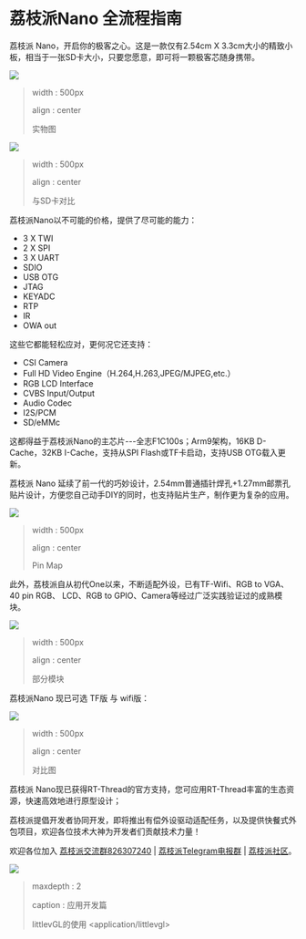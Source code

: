 荔枝派Nano 全流程指南
=====================

荔枝派 Nano，开启你的极客之心。这是一款仅有2.54cm X
3.3cm大小的精致小板，相当于一张SD卡大小，只要您愿意，即可将一颗极客芯随身携带。

![](https://fdvad021asfd8q.oss-cn-hangzhou.aliyuncs.com/migrate/DSC_0455.png)

> width
> :   500px
>
> align
> :   center
>
> 实物图

![](https://fdvad021asfd8q.oss-cn-hangzhou.aliyuncs.com/migrate/DSC_0459-min%20(1).JPG)

> width
> :   500px
>
> align
> :   center
>
> 与SD卡对比

荔枝派Nano以不可能的价格，提供了尽可能的能力：

-   3 X TWI
-   2 X SPI
-   3 X UART
-   SDIO
-   USB OTG
-   JTAG
-   KEYADC
-   RTP
-   IR
-   OWA out

这些它都能轻松应对，更何况它还支持：

-   CSI Camera
-   Full HD Video Engine（H.264,H.263,JPEG/MJPEG,etc.）
-   RGB LCD Interface
-   CVBS Input/Output
-   Audio Codec
-   I2S/PCM
-   SD/eMMc

这都得益于荔枝派Nano的主芯片---全志F1C100s；Arm9架构，16KB D-Cache，32KB
I-Cache，支持从SPI Flash或TF卡启动，支持USB OTG载入更新。

荔枝派 Nano
延续了前一代的巧妙设计，2.54mm普通插针焊孔+1.27mm邮票孔贴片设计，方便您自己动手DIY的同时，也支持贴片生产，制作更为复杂的应用。

![](https://fdvad021asfd8q.oss-cn-hangzhou.aliyuncs.com/migrate/Pin%20Map.png)

> width
> :   500px
>
> align
> :   center
>
> Pin Map

此外，荔枝派自从初代One以来，不断适配外设，已有TF-Wifi、RGB to VGA、40
pin RGB、 LCD、RGB to GPIO、Camera等经过广泛实践验证过的成熟模块。

![](https://fdvad021asfd8q.oss-cn-hangzhou.aliyuncs.com/migrate/module.png)

> width
> :   500px
>
> align
> :   center
>
> 部分模块

荔枝派Nano 现已可选 TF版 与 wifi版：

![](https://img.alicdn.com/imgextra/i4/272610009/TB2L22ihQKWBuNjy1zjXXcOypXa_!!272610009.png)

> width
> :   500px
>
> align
> :   center
>
> 对比图

荔枝派
Nano现已获得RT-Thread的官方支持，您可应用RT-Thread丰富的生态资源，快速高效地进行原型设计；

荔枝派提倡开发者协同开发，即将推出有偿外设驱动适配任务，以及提供快餐式外包项目，欢迎各位技术大神为开发者们贡献技术力量！

欢迎各位加入
[荔枝派交流群826307240](https://jq.qq.com/?_wv=1027&k=52cCEVU) |
[荔枝派Telegram电报群](https://t.me/sipeed) |
[荔枝派社区](http://bbs.lichee.pro)。

![](https://fdvad021asfd8q.oss-cn-hangzhou.aliyuncs.com/migrate/QQ_Group_2.jpg)

> maxdepth
> :   2
>
> caption
> :   应用开发篇
>
> littlevGL的使用 \<application/littlevgl\>
